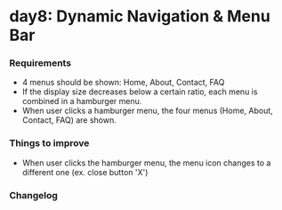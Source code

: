 # day8: Dynamic Navigation & Menu Bar 

### Requirements
- 4 menus should be shown: Home, About, Contact, FAQ
- If the display size decreases below a certain ratio, each menu is combined in a hamburger menu.
- When user clicks a hamburger menu, the four menus (Home, About, Contact, FAQ) are shown.

### Things to improve
- When user clicks the hamburger menu, the menu icon changes to a different one (ex. close button 'X')

### Changelog
